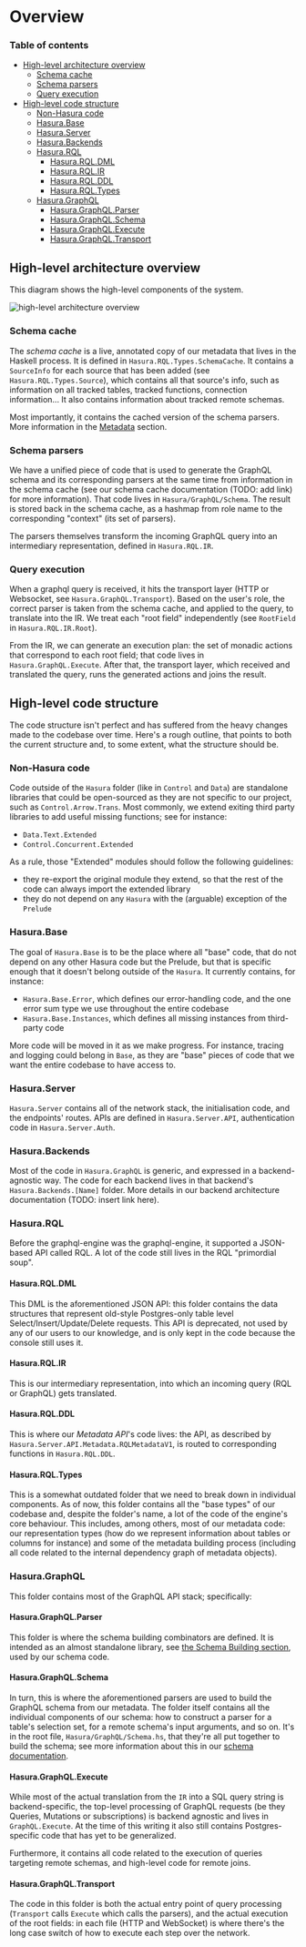 # Overview

### Table of contents

<!--
Please make sure you update the table of contents when modifying this file. If
you're using emacs, you can generate a default version of it with `M-x
markdown-toc-refresh-toc` (provided by the package markdown-toc), and then edit
it for readability.
-->

<!-- markdown-toc start - Don't edit this section. Run M-x markdown-toc-refresh-toc -->

- [High-level architecture overview](#high-level-architecture-overview)
    - [Schema cache](#schema-cache)
    - [Schema parsers](#schema-parsers)
    - [Query execution](#query-execution)
- [High-level code structure](#high-level-code-structure)
    - [Non-Hasura code](#non-hasura-code)
    - [Hasura.Base](#hasurabase)
    - [Hasura.Server](#hasuraserver)
    - [Hasura.Backends](#hasurabackends)
    - [Hasura.RQL](#hasurarql)
        - [Hasura.RQL.DML](#hasurarqldml)
        - [Hasura.RQL.IR](#hasurarqlir)
        - [Hasura.RQL.DDL](#hasurarqlddl)
        - [Hasura.RQL.Types](#hasurarqltypes)
    - [Hasura.GraphQL](#hasuragraphql)
        - [Hasura.GraphQL.Parser](#hasuragraphqlparser)
        - [Hasura.GraphQL.Schema](#hasuragraphqlschema)
        - [Hasura.GraphQL.Execute](#hasuragraphqlexecute)
        - [Hasura.GraphQL.Transport](#hasuragraphqltransport)

<!-- markdown-toc end -->

## High-level architecture overview

This diagram shows the high-level components of the system.

![high-level architecture overview](imgs/architecture.png)

### Schema cache

The _schema cache_ is a live, annotated copy of our metadata that lives in the
Haskell process. It is defined in `Hasura.RQL.Types.SchemaCache`. It contains a
`SourceInfo` for each source that has been added (see
`Hasura.RQL.Types.Source`), which contains all that source's info, such as
information on all tracked tables, tracked functions, connection
information... It also contains information about tracked remote schemas.

Most importantly, it contains the cached version of the schema parsers. More
information in the [Metadata](#metadata) section.

### Schema parsers

We have a unified piece of code that is used to generate the GraphQL schema and
its corresponding parsers at the same time from information in the schema cache
(see our schema cache documentation (TODO: add link) for more information). That
code lives in `Hasura/GraphQL/Schema`. The result is stored back in the schema
cache, as a hashmap from role name to the corresponding "context" (its set of
parsers).

The parsers themselves transform the incoming GraphQL query into an intermediary
representation, defined in `Hasura.RQL.IR`.

### Query execution

When a graphql query is received, it hits the transport layer (HTTP or
Websocket, see `Hasura.GraphQL.Transport`). Based on the user's role, the
correct parser is taken from the schema cache, and applied to the query, to
translate into the IR. We treat each "root field" independently (see `RootField`
in `Hasura.RQL.IR.Root`).

From the IR, we can generate an execution plan: the set of monadic actions that
correspond to each root field; that code lives in
`Hasura.GraphQL.Execute`. After that, the transport layer, which received and
translated the query, runs the generated actions and joins the result.

## High-level code structure

The code structure isn't perfect and has suffered from the heavy changes made to
the codebase over time. Here's a rough outline, that points to both the current
structure and, to some extent, what the structure should be.

### Non-Hasura code

Code outside of the `Hasura` folder (like in `Control` and `Data`) are
standalone libraries that could be open-sourced as they are not specific to our
project, such as `Control.Arrow.Trans`. Most commonly, we extend exiting third
party libraries to add useful missing functions; see for instance:
- `Data.Text.Extended`
- `Control.Concurrent.Extended`

As a rule, those "Extended" modules should follow the following guidelines:
- they re-export the original module they extend, so that the rest of the code can always import the extended library
- they do not depend on any `Hasura` with the (arguable) exception of the `Prelude`

### Hasura.Base

The goal of `Hasura.Base` is to be the place where all "base" code, that do not
depend on any other Hasura code but the Prelude, but that is specific enough
that it doesn't belong outside of the `Hasura`. It currently contains, for
instance:
- `Hasura.Base.Error`, which defines our error-handling code, and the one error
  sum type we use throughout the entire codebase
- `Hasura.Base.Instances`, which defines all missing instances from third-party
  code

More code will be moved in it as we make progress. For instance, tracing and
logging could belong in `Base`, as they are "base" pieces of code that we want
the entire codebase to have access to.

### Hasura.Server

`Hasura.Server` contains all of the network stack, the initialisation code, and
the endpoints' routes. APIs are defined in `Hasura.Server.API`, authentication
code in `Hasura.Server.Auth`.

### Hasura.Backends

Most of the code in `Hasura.GraphQL` is generic, and expressed in a
backend-agnostic way. The code for each backend lives in that backend's
`Hasura.Backends.[Name]` folder. More details in our backend architecture
documentation (TODO: insert link here).

### Hasura.RQL

Before the graphql-engine was the graphql-engine, it supported a JSON-based API
called RQL. A lot of the code still lives in the RQL "primordial soup".

#### Hasura.RQL.DML

This DML is the aforementioned JSON API: this folder contains the data
structures that represent old-style Postgres-only table level Select/Insert/Update/Delete requests.
This API is deprecated, not used by any of our users to our knowledge,
and is only kept in the code because the console still uses it.

#### Hasura.RQL.IR

This is our intermediary representation, into which an incoming query (RQL or
GraphQL) gets translated.

#### Hasura.RQL.DDL

This is where our _Metadata API_'s code lives: the API, as described by
`Hasura.Server.API.Metadata.RQLMetadataV1`, is routed to corresponding functions
in `Hasura.RQL.DDL`.

#### Hasura.RQL.Types

This is a somewhat outdated folder that we need to break down in individual
components. As of now, this folder contains all the "base types" of our codebase
and, despite the folder's name, a lot of the code of the engine's core
behaviour. This includes, among others, most of our metadata code: our
representation types (how do we represent information about tables or columns
for instance) and some of the metadata building process (including all code
related to the internal dependency graph of metadata objects).

### Hasura.GraphQL

This folder contains most of the GraphQL API stack; specifically:

#### Hasura.GraphQL.Parser

This folder is where the schema building combinators are defined. It is intended
as an almost standalone library, see [the Schema Building section](#building-the-schema), used by our
schema code.

#### Hasura.GraphQL.Schema

In turn, this is where the aforementioned parsers are used to build the GraphQL
schema from our metadata. The folder itself contains all the individual
components of our schema: how to construct a parser for a table's selection set,
for a remote schema's input arguments, and so on. It's in the root file,
`Hasura/GraphQL/Schema.hs`, that they're all put together to build the schema;
see more information about this in our [schema documentation](schema.md).

#### Hasura.GraphQL.Execute

While most of the actual translation from the `IR` into a SQL query string is
backend-specific, the top-level processing of GraphQL requests (be they Queries, Mutations or subscriptions) is backend agnostic and lives in `GraphQL.Execute`.
At the time of this writing it also still contains Postgres-specific code that has yet to
be generalized.

Furthermore, it contains all code related to the execution of queries targeting
remote schemas, and high-level code for remote joins.

#### Hasura.GraphQL.Transport

The code in this folder is both the actual entry point of query processing
(`Transport` calls `Execute` which calls the parsers), and the actual execution of
the root fields: in each file (HTTP and WebSocket) is where there's the long
case switch of how to execute each step over the network.
